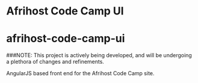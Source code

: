 # Afrihost Code Camp UI

afrihost-code-camp-ui
=====================

###NOTE: This project is actively being developed, and will be undergoing a plethora of changes and refinements. 

AngularJS based front end for the Afrihost Code Camp site. 
